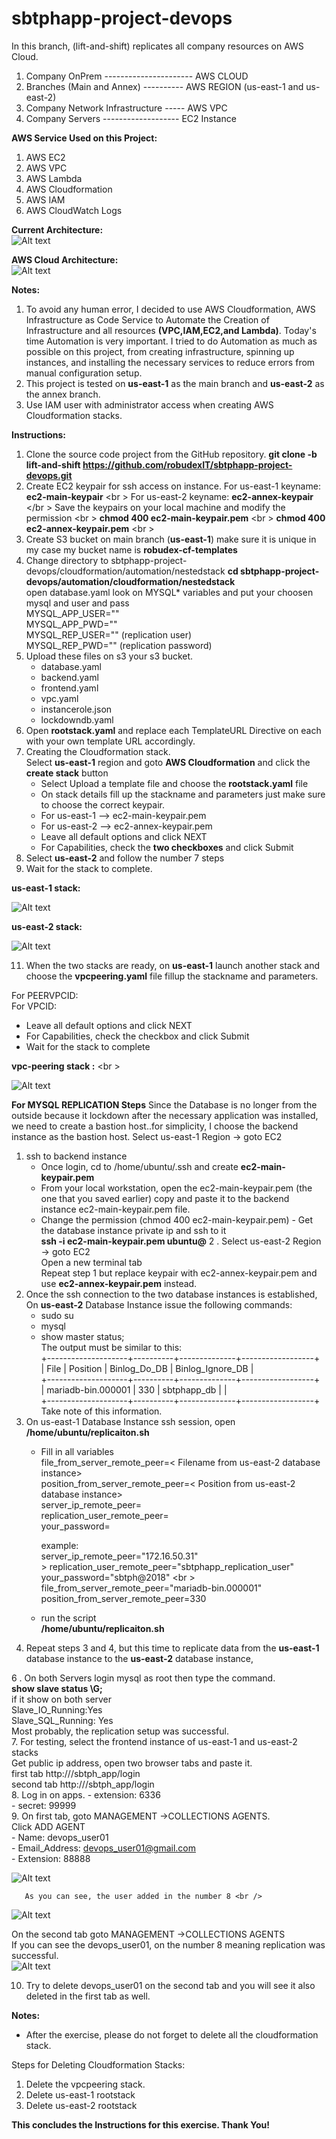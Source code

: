 # sbtphapp-project-devops

In this branch, (lift-and-shift) replicates all company resources on  AWS Cloud.

1. Company OnPrem ---------------------- AWS CLOUD
2. Branches (Main and Annex) ----------  AWS REGION (us-east-1 and us-east-2)
3. Company Network Infrastructure -----  AWS VPC
4. Company Servers -------------------   EC2 Instance


**AWS Service Used on this Project:**
1. AWS EC2
2. AWS VPC 
3. AWS Lambda
4. AWS Cloudformation 
5. AWS IAM 
6. AWS CloudWatch Logs

**Current Architecture:** <br />
![Alt text](sbtphapp_current_arch.png?raw=true "Title")

**AWS Cloud Architecture:** <br />
![Alt text](sbtphapp_aws_lift_and_shift_architecture.png?raw=true "Title")

**Notes:** <br />
  1. To avoid any human error, I decided to use AWS Cloudformation, AWS Infrastructure as Code Service to Automate the Creation of Infrastructure and all resources **(VPC,IAM,EC2,and Lambda)**. Today's time Automation is very important. I tried to do  Automation as much as possible on this project, from creating infrastructure, spinning up  instances, and installing the necessary services to reduce errors from manual configuration setup.
  2. This project is tested on **us-east-1** as the main branch and **us-east-2** as the annex branch.
  3. Use IAM user with administrator access when creating AWS Cloudformation stacks.

 **Instructions:**
 1. Clone the source code project from the GitHub repository.
    **git clone -b  lift-and-shift  https://github.com/robudexIT/sbtphapp-project-devops.git** 
 2. Create EC2 keypair for ssh access on instance.
    For us-east-1  keyname: **ec2-main-keypair** <br \>
    For us-east-2  keyname: **ec2-annex-keypair** </br \>
    Save the keypairs on your local machine and modify the permission <br \>
      **chmod 400 ec2-main-keypair.pem** <br \>
      **chmod 400 ec2-annex-keypair.pem** <br \>
 4. Create S3 bucket on main branch (**us-east-1**) make sure it is unique in my case my bucket name is **robudex-cf-templates**
 5. Change directory to sbtphapp-project-devops/cloudformation/automation/nestedstack
    **cd sbtphapp-project-devops/automation/cloudformation/nestedstack**<br />
    open database.yaml look on MYSQL* variables and put your choosen mysql and user and pass<br />
        MYSQL_APP_USER="" <br />
        MYSQL_APP_PWD=""  <br />
        MYSQL_REP_USER="" (replication user) <br />
        MYSQL_REP_PWD=""  (replication password) <br />
 6. Upload these files on s3 your s3 bucket. <br />
    - database.yaml 
    - backend.yaml
    - frontend.yaml
    - vpc.yaml 
    - instancerole.json
    - lockdowndb.yaml
 7. Open **rootstack.yaml** and replace each TemplateURL Directive on each with your own template URL accordingly.
 8. Creating the Cloudformation stack. <br />
    Select **us-east-1** region and goto **AWS Cloudformation** and click the **create stack** button <br />
    - Select Upload a template file  and choose the **rootstack.yaml** file
    - On stack details fill up the stackname and parameters just make sure to choose the correct keypair.
    - For us-east-1 --> ec2-main-keypair.pem
    - For us-east-2 --> ec2-annex-keypair.pem
    - Leave all default options and click NEXT
    - For Capabilities, check the **two checkboxes** and click Submit
 9. Select **us-east-2** and follow the number 7 steps
 10. Wait for the stack to complete.<br />

 **us-east-1 stack:** <br />
 
 ![Alt text](primarystack.png?raw=true "Title")
 
**us-east-2 stack:** <br />

 ![Alt text](backupstack.png?raw=true "Title")
 
 11. When the two stacks are ready, on **us-east-1** launch  another stack and choose the **vpcpeering.yaml** file fillup the stackname and parameters.
 

 For PEERVPCID: <VPCID of us-east-2> <br />
 For VPCID: <VPCID of us-east-1>
 - Leave all default options and click NEXT
 - For Capabilities, check the checkbox and click Submit
 - Wait for the stack to complete

 **vpc-peering stack :** <br \>
 
  ![Alt text](vpcpeeringstack.png?raw=true "Title")
  
**For MYSQL REPLICATION Steps**
    Since the Database is no longer from the outside because it lockdown after  the necessary application was installed, we need to create a bastion host..for simplicity,  I  choose the backend instance as the bastion host.
   Select us-east-1 Region -> goto EC2 <br />
   1. ssh to backend instance <br />
      - Once login, cd to /home/ubuntu/.ssh and create  **ec2-main-keypair.pem** <br />
      - From your local workstation, open the  ec2-main-keypair.pem (the one that you saved earlier) copy and paste it to the backend instance  ec2-main-keypair.pem file. <br />
      - Change the permission (chmod 400  ec2-main-keypair.pem)      - Get the database instance private ip and ssh to it <br />
        **ssh -i ec2-main-keypair.pem ubuntu@<datababse-private-ip>**
  2 . Select us-east-2 Region -> goto EC2 <br />
       Open a new terminal tab <br />
       Repeat step 1 but replace keypair with ec2-annex-keypair.pem and use **ec2-annex-keypair.pem** instead. <br />
  3. Once the ssh connection to the two database instances is established, On **us-east-2** Database Instance issue the following commands:<br />
       - sudo su <br />
       - mysql <br />
       - show master status; <br />
      The output must be similar to this:<br />
        +--------------------+----------+--------------+------------------+  <br />
        | File               | Position | Binlog_Do_DB | Binlog_Ignore_DB |  <br />
        +--------------------+----------+--------------+------------------+  <br />
        | mariadb-bin.000001 |      330 | sbtphapp_db  |                  |  <br />
        +--------------------+----------+--------------+------------------+  <br />
        Take note of this information.<br />
 4.  On us-east-1 Database Instance ssh session,  open **/home/ubuntu/replicaiton.sh**  <br />
      - Fill in all variables <br />
        file_from_server_remote_peer=< Filename from us-east-2 database instance> <br />
        position_from_server_remote_peer=< Position from us-east-2 database instance> <br />
        server_ip_remote_peer=<us-east-2 database instance private ip> <br />
        replication_user_remote_peer=<replication user> <br />
        your_password=<replicationpassowrd> <br />
      
        
        example: <br />
        server_ip_remote_peer="172.16.50.31" <br />>
        replication_user_remote_peer="sbtphapp_replication_user"<br />
        your_password="sbtph@2018" <br \>
        file_from_server_remote_peer="mariadb-bin.000001" <br />
        position_from_server_remote_peer=330 <br />
      - run the script <br />
        **/home/ubuntu/replicaiton.sh** <br />
 5.  Repeat steps 3 and 4, but this time to replicate data from the **us-east-1** database instance to the
        **us-east-2** database instance,

 6 . On both Servers login mysql as root then type the command.<br />
       **show slave status \G;** <br />
       if it show on both server <br />
            Slave_IO_Running:Yes <br />
            Slave_SQL_Running: Yes <br />
       Most probably, the replication setup was successful. <br />
7. For testing, select the frontend instance of us-east-1 and us-east-2 stacks <br />
       Get public ip address, open two browser tabs and paste it. <br />
       first tab http://<us-east-1-frontend-public-ip>/sbtph_app/login <br />
       second tab http://<us-east-2-frontend-public-ip>/sbtph_app/login <br />
8. Log in on apps.
      - extension: 6336 <br />
      - secret: 99999  <br />
9. On first tab, goto MANAGEMENT ->COLLECTIONS AGENTS. <br />
       Click ADD AGENT <br />
          - Name: devops_user01 <br />
          - Email_Address: devops_user01@gmail.com <br />
          - Extension: 88888 <br />
          
   ![Alt text](appinfirsttab01.png?raw=true "Title") 

       As you can see, the user added in the number 8 <br />
   ![Alt text](appinfirsttab02.png?raw=true "Title")

  On the second tab  goto MANAGEMENT ->COLLECTIONS AGENTS <br />
  If you can see the devops_user01, on the number 8 meaning replication was successful. <br />
 ![Alt text](appinsecondtab.png.a?raw=true "Title")

 10. Try to delete devops_user01 on the second tab and you will see it also deleted in the first tab as well.<br />

**Notes:** <br />
  - After the exercise, please do not forget to delete all the cloudformation stack. <br />

 Steps for Deleting Cloudformation Stacks:
 1. Delete the vpcpeering stack.
 2. Delete us-east-1 rootstack
 3. Delete us-east-2 rootstack

    
**This concludes the Instructions for this exercise. Thank You!** <br />    



       

 
